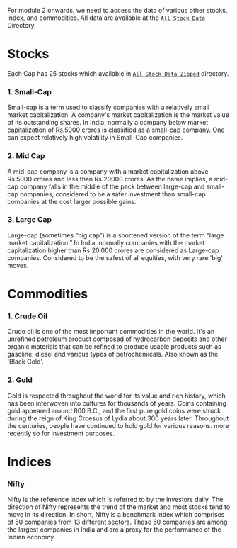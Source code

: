 For module 2 onwards, we need to access the data of various other stocks, index, and commodities. All data are available at the [`All Stock Data`](https://github.com/SBZed/Stock-Market-Analysis/tree/master/All%20Stock%20Data) Directory.

# Stocks
Each Cap has 25 stocks which available in [`All Stock Data Zipped`](https://github.com/SBZed/Stock-Market-Analysis/tree/master/All%20Stock%20Data%20Zipped) directory.

### 1. Small-Cap
Small-cap is a term used to classify companies with a relatively small market capitalization. A company's market capitalization is the market value of its outstanding shares. In India, normally a company below market capitalization of Rs.5000 crores is classified as a small-cap company. One can expect relatively high volatility in Small-Cap companies.

### 2. Mid Cap
A mid-cap company is a company with a market capitalization above Rs.5000 crores and less than Rs.20000 crores. As the name implies, a mid-cap company falls in the middle of the pack between large-cap and small-cap companies, considered to be a safer investment than small-cap companies at the cost larger possible gains.

### 3. Large Cap
Large-cap (sometimes “big cap”) is a shortened version of the term “large market capitalization.” In India, normally companies with the market capitalization higher than Rs.20,000 crores are considered as Large-cap companies. Considered to be the safest of all equities, with very rare 'big' moves.

# Commodities

### 1. Crude Oil
Crude oil is one of the most important commodities in the world. It's an unrefined petroleum product composed of hydrocarbon deposits and other organic materials that can be refined to produce usable products such as gasoline, diesel and various types of petrochemicals. Also known as the 'Black Gold'.

### 2. Gold
Gold is respected throughout the world for its value and rich history, which has been interwoven into cultures for thousands of years. Coins containing gold appeared around 800 B.C., and the first pure gold coins were struck during the reign of King Croesus of Lydia about 300 years later. Throughout the centuries, people have continued to hold gold for various reasons. more recently so for investment purposes.

# Indices

### Nifty
Nifty is the reference index which is referred to by the investors daily. The direction of Nifty represents the trend of the market and most stocks tend to move in its direction. In short, Nifty is a benchmark index which comprises of 50 companies from 13 different sectors. These 50 companies are among the largest companies in India and are a proxy for the performance of the Indian economy.
